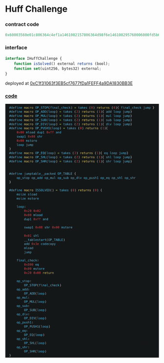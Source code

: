 # Huff Challenge

### contract code

```js
0x60003560e01c806364c4ef1a1461002157806364d98f6e146100295760006000fd5b602435600435555b595459525b602060026000518060ff169060081c60005260011b61009c01603e3951565b6108001460005260206000f35b61004d565b0161002e565b0261002e565b0361002e565b0461002e565b6000518060ff169060081c60005261002e565b1461002e565b1b61002e565b1c61002e56005a005f0065006b00710077008a00900096
```

### interface
```js
interface IHuffChallenge {
	function isSolved() external returns (bool);
	function set(uint256, bytes32) external;
}

```

deployed at [0xC1f31063f3EB5cf7677fDa1FEFF4a9DA1830BB3E](https://mumbai.polygonscan.com/address/0xC1f31063f3EB5cf7677fDa1FEFF4a9DA1830BB3E#code)

### [code](src/HuffChallenge.huff) 
![](HuffChallengeImg.png)